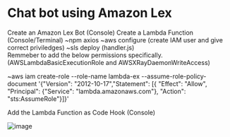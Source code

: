 # Chat bot using Amazon Lex




Create an Amazon Lex Bot (Console)
Create a Lambda Function (Console/Terminal)
~npm axios
~aws configure (create IAM user and give correct priviledges)
~sls deploy 	(handler.js) 	
Remmeber to add the below permissions specifically.
(AWSLambdaBasicExecutionRole and AWSXRayDaemonWriteAccess)

~aws iam create-role --role-name lambda-ex --assume-role-policy-document '{"Version": "2012-10-17","Statement": [{ "Effect": "Allow", "Principal": {"Service": "lambda.amazonaws.com"}, "Action": "sts:AssumeRole"}]}'

Add the Lambda Function as Code Hook (Console)

![image](https://user-images.githubusercontent.com/62815760/148304389-ecca85d6-0e6d-42c0-a8eb-ba9c8822bd8c.png)
